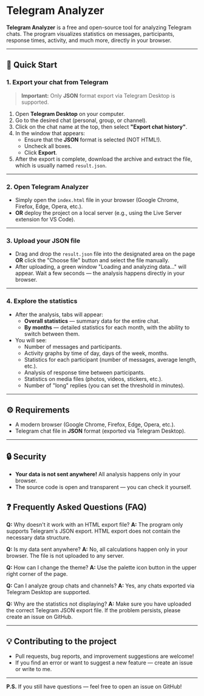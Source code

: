 # Telegram Analyzer

**Telegram Analyzer** is a free and open-source tool for analyzing Telegram chats. The program visualizes statistics on messages, participants, response times, activity, and much more, directly in your browser.

---

## 🚀 Quick Start

### 1. Export your chat from Telegram

> **Important:** Only **JSON** format export via Telegram Desktop is supported.

1. Open **Telegram Desktop** on your computer.
2. Go to the desired chat (personal, group, or channel).
3. Click on the chat name at the top, then select **"Export chat history"**.
4. In the window that appears:
    - Ensure that the **JSON** format is selected (NOT HTML!).
    - Uncheck all boxes.
    - Click **Export**.
5. After the export is complete, download the archive and extract the file, which is usually named `result.json`.

---

### 2. Open Telegram Analyzer

- Simply open the `index.html` file in your browser (Google Chrome, Firefox, Edge, Opera, etc.).
- **OR** deploy the project on a local server (e.g., using the Live Server extension for VS Code).

---

### 3. Upload your JSON file

- Drag and drop the `result.json` file into the designated area on the page **OR** click the "Choose file" button and select the file manually.
- After uploading, a green window "Loading and analyzing data..." will appear. Wait a few seconds — the analysis happens directly in your browser.

---

### 4. Explore the statistics

- After the analysis, tabs will appear:
    - **Overall statistics** — summary data for the entire chat.
    - **By months** — detailed statistics for each month, with the ability to switch between them.
- You will see:
    - Number of messages and participants.
    - Activity graphs by time of day, days of the week, months.
    - Statistics for each participant (number of messages, average length, etc.).
    - Analysis of response time between participants.
    - Statistics on media files (photos, videos, stickers, etc.).
    - Number of "long" replies (you can set the threshold in minutes).

---

## ⚙️ Requirements

- A modern browser (Google Chrome, Firefox, Edge, Opera, etc.).
- Telegram chat file in **JSON** format (exported via Telegram Desktop).

---

## 🔒 Security

- **Your data is not sent anywhere!** All analysis happens only in your browser.
- The source code is open and transparent — you can check it yourself.


## ❓ Frequently Asked Questions (FAQ)

**Q:** Why doesn't it work with an HTML export file?
**A:** The program only supports Telegram's JSON export. HTML export does not contain the necessary data structure.

**Q:** Is my data sent anywhere?
**A:** No, all calculations happen only in your browser. The file is not uploaded to any server.

**Q:** How can I change the theme?
**A:** Use the palette icon button in the upper right corner of the page.

**Q:** Can I analyze group chats and channels?
**A:** Yes, any chats exported via Telegram Desktop are supported.

**Q:** Why are the statistics not displaying?
**A:** Make sure you have uploaded the correct Telegram JSON export file. If the problem persists, please create an issue on GitHub.

---

## 💡 Contributing to the project

- Pull requests, bug reports, and improvement suggestions are welcome!
- If you find an error or want to suggest a new feature — create an issue or write to me.

---

**P.S.** If you still have questions — feel free to open an issue on GitHub!
